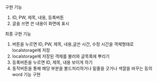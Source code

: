 구현 기능

1. ID, PW, 제목, 내용, 등록버튼
2. 글을 쓰면 쓴 내용이 화면에 표시

최종 구현 기능

1. 버튼을 누르면 ID, PW, 제목, 내용,글쓴 시간, 수정 시간을 객체형태로 localstorage에 저장
2. localstorage에 저장된 객체를 불러와 글목록에 뿌리기
3. 등록버튼을 누르면 ID, 제목, 내용 보이게 하기
4. 동작버튼을 통해 해당 부분을 볼드처리하거나 밑줄을 긋거나 색깔을 바꾸는 등의 word 기능 구현
